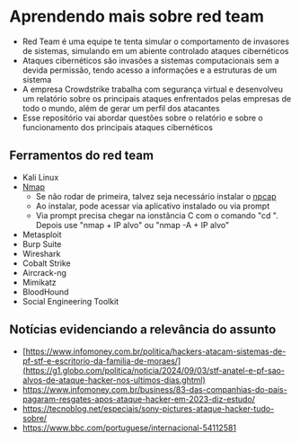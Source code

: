 # Aprendendo mais sobre red team
- Red Team é uma equipe te tenta simular o comportamento de invasores de sistemas, simulando em um abiente controlado ataques cibernéticos
- Ataques cibernéticos são invasões a sistemas computacionais sem a devida permissão, tendo acesso a informações e a estruturas de um sistema
- A empresa Crowdstrike trabalha com segurança virtual e desenvolveu um relatório sobre os principais ataques enfrentados pelas empresas de todo o mundo, além de gerar um perfil dos atacantes
- Esse repositório vai abordar questões sobre o relatório e sobre o funcionamento dos principais ataques cibernéticos
## Ferramentos do red team
- Kali Linux
- [Nmap](https://nmap.org/download#windows)
    - Se não rodar de primeira, talvez seja necessário instalar o [npcap](https://npcap.com/dist/npcap-1.80.exe)
    - Ao instalar, pode acessar via aplicativo instalado ou via prompt
    - Via prompt precisa chegar na ionstância C com o comando "cd \". Depois use "nmap + IP alvo" ou "nmap -A + IP alvo"
- Metasploit
- Burp Suite
- Wireshark
- Cobalt Strike
- Aircrack-ng
- Mimikatz
- BloodHound
- Social Engineering Toolkit

## Notícias evidenciando a relevância do assunto
- [https://www.infomoney.com.br/politica/hackers-atacam-sistemas-de-pf-stf-e-escritorio-da-familia-de-moraes/](https://g1.globo.com/politica/noticia/2024/09/03/stf-anatel-e-pf-sao-alvos-de-ataque-hacker-nos-ultimos-dias.ghtml)
- https://www.infomoney.com.br/business/83-das-companhias-do-pais-pagaram-resgates-apos-ataque-hacker-em-2023-diz-estudo/
- https://tecnoblog.net/especiais/sony-pictures-ataque-hacker-tudo-sobre/
- https://www.bbc.com/portuguese/internacional-54112581
